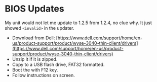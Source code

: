 # BIOS Updates

My unit would not let me update to 1.2.5 from 1.2.4, no clue why. It just showed `<invalid>` in the updater.

* Download from Dell: [https://www.dell.com/support/home/en-us/product-support/product/wyse-3040-thin-client/drivers](https://www.dell.com/support/home/en-us/product-support/product/wyse-3040-thin-client/drivers)
* Unzip it if it is zipped.
* Copy to a USB flash drive, FAT32 formatted.
* Boot the with F12 key.
* Follow instructions on screen.
